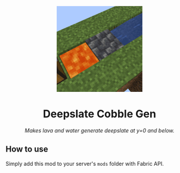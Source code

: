 <div align="center"><center>
<img src="https://raw.githubusercontent.com/lumilovesyou/Deepslate-Cobble-Gen/refs/heads/main/deepslate-cobble-generator/src/main/resources/assets/deepslate-cobble-gen/icon.png">

# Deepslate Cobble Gen

*Makes lava and water generate deepslate at y=0 and below.*
</center></div>

## How to use

Simply add this mod to your server's `mods` folder with Fabric API.
